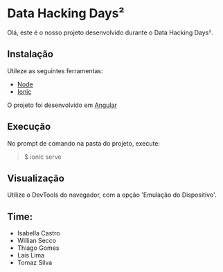 # Data Hacking Days²

Olá, este é o nosso projeto desenvolvido durante o Data Hacking Days². 

## Instalação
Utileze as seguintes ferramentas:
- <a href="https://nodejs.org/en/download/">Node</a>
-  <a href="https://ionicframework.com/docs">Ionic</a>
<p>O projeto foi desenvolvido em <a href="https://ionicframework.com/docs/intro/cdn">Angular</a></p>

## Execução
No prompt de comando na pasta do projeto, execute:
> $ ionic serve

## Visualização
Utilize o DevTools do navegador, com a opção 'Emulação do Dispositivo'.

## Time:
- Isabella Castro
- Willian Secco
- Thiago Gomes
- Laís Lima
- Tomaz Silva
